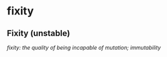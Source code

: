 # fixity


## Fixity (unstable)

_fixity: the quality of being incapable of mutation; immutability_


